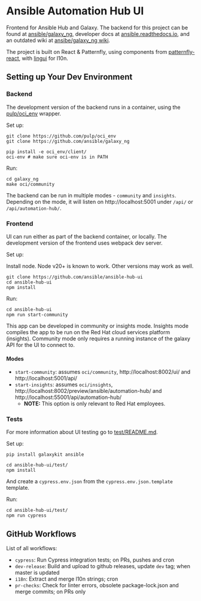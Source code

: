 # Ansible Automation Hub UI

Frontend for Ansible Hub and Galaxy. The backend for this project can be found at [ansible/galaxy\_ng](https://github.com/ansible/galaxy_ng/),
developer docs at [ansible.readthedocs.io](https://ansible.readthedocs.io/projects/galaxy-ng/en/latest/), and an outdated wiki at [ansibe/galaxy\_ng wiki](https://github.com/ansible/galaxy_ng/wiki/Development-Setup).

The project is built on React & Patternfly, using components from [patternfly-react](https://github.com/patternfly/patternfly-react), with [lingui](https://github.com/lingui/js-lingui/) for l10n.


## Setting up Your Dev Environment

### Backend

The development version of the backend runs in a container, using the [pulp/oci\_env](https://github.com/pulp/oci_env) wrapper.

Set up:

```
git clone https://github.com/pulp/oci_env
git clone https://github.com/ansible/galaxy_ng

pip install -e oci_env/client/
oci-env # make sure oci-env is in PATH
```

Run:

```
cd galaxy_ng
make oci/community
```

The backend can be run in multiple modes - `community` and `insights`.
Depending on the mode, it will listen on http://localhost:5001 under `/api/` or `/api/automation-hub/`.


### Frontend

UI can run either as part of the backend container, or locally. The development version of the frontend uses webpack dev server.

Set up:

Install node. Node v20+ is known to work. Other versions may work as well.

```
git clone https://github.com/ansible/ansible-hub-ui
cd ansible-hub-ui
npm install
```

Run:

```
cd ansible-hub-ui
npm run start-community
```

This app can be developed in community or insights mode. Insights mode compiles the app to be run on the Red Hat cloud services platform (insights). Community mode only requires a running instance of the galaxy API for the UI to connect to.


#### Modes

* `start-community`: assumes `oci/community`, http://localhost:8002/ui/ and http://localhost:5001/api/
* `start-insights`: assumes `oci/insights`,  http://localhost:8002/preview/ansible/automation-hub/ and http://localhost:55001/api/automation-hub/
  * **NOTE:** This option is only relevant to Red Hat employees.


### Tests

For more information about UI testing go to [test/README.md](./test/README.md).

Set up:

```
pip install galaxykit ansible

cd ansible-hub-ui/test/
npm install
```

And create a `cypress.env.json` from the `cypress.env.json.template` template.

Run:

```
cd ansible-hub-ui/test/
npm run cypress
```


## GitHub Workflows

List of all workflows:

- `cypress`: Run Cypress integration tests; on PRs, pushes and cron
- `dev-release`: Build and upload to github releases, update `dev` tag; when master is updated
- `i18n`: Extract and merge l10n strings; cron
- `pr-checks`: Check for linter errors, obsolete package-lock.json and merge commits; on PRs only
